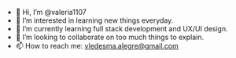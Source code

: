 - 👋 Hi, I’m @valeria1107
- 👀 I’m interested in learning new things everyday.
- 🌱 I’m currently learning full stack development and UX/UI design.
- 💞️ I’m looking to collaborate on too much things to explain.
- 📫 How to reach me: vledesma.alegre@gmail.com

<!---
valeria1107/valeria1107 is a ✨ special ✨ repository because its `README.md` (this file) appears on your GitHub profile.
You can click the Preview link to take a look at your changes.
--->
